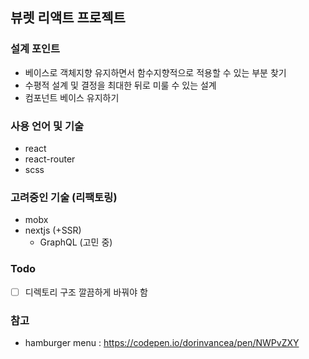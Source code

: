 ## 뷰렛 리액트 프로젝트

### 설계 포인트
- 베이스로 객체지향 유지하면서 함수지향적으로 적용할 수 있는 부분 찾기
- 수평적 설계 및 결정을 최대한 뒤로 미룰 수 있는 설계
- 컴포넌트 베이스 유지하기

### 사용 언어 및 기술
- react
- react-router
- scss


### 고려중인 기술 (리팩토링)
- mobx
- nextjs (+SSR)
    - GraphQL (고민 중)

### Todo
- [ ] 디렉토리 구조 깔끔하게 바꿔야 함


### 참고
- hamburger menu : https://codepen.io/dorinvancea/pen/NWPvZXY